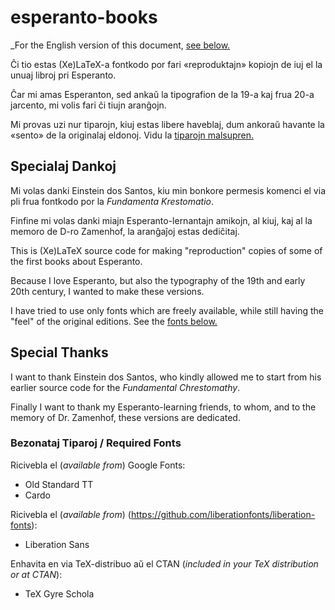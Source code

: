# esperanto-books

_For the English version of this document, [see below.](#angla)

Ĉi tio estas (Xe)LaTeX-a fontkodo por fari «reproduktajn» kopiojn de iuj el la unuaj libroj pri Esperanto.

Ĉar mi amas Esperanton, sed ankaŭ la tipografion de la 19-a kaj frua 20-a jarcento, mi volis fari ĉi tiujn aranĝojn.

Mi provas uzi nur tiparojn, kiuj estas libere haveblaj, dum ankoraŭ havante la «sento» de la originalaj eldonoj.  Vidu la [tiparojn malsupren.](#tiparoj)

## Specialaj Dankoj

Mi volas danki Einstein dos Santos, kiu min bonkore permesis komenci el via pli frua fontkodo por la _Fundamenta Krestomatio_.

Finfine mi volas danki miajn Esperanto-lernantajn amikojn, al kiuj, kaj al la memoro de D-ro Zamenhof, la aranĝaĵoj estas dediĉitaj.

<a name="angla"></a>

This is (Xe)LaTeX source code for making "reproduction" copies of some of the first books about Esperanto.

Because I love Esperanto, but also the typography of the 19th and early 20th century, I wanted to make these versions.

I have tried to use only fonts which are freely available, while still having the "feel" of the original editions.  See the [fonts below.](#tiparoj)

## Special Thanks

I want to thank Einstein dos Santos, who kindly allowed me to start from his earlier source code for the _Fundamental Chrestomathy_.

Finally I want to thank my Esperanto-learning friends, to whom, and to the memory of Dr. Zamenhof, these versions are dedicated.

<a name="tiparoj"></a>
### Bezonataj Tiparoj / Required Fonts

Ricivebla el (_available from_) Google Fonts:

* Old Standard TT
* Cardo

Ricivebla el (_available from_) (https://github.com/liberationfonts/liberation-fonts):

* Liberation Sans

Enhavita en via TeX-distribuo aŭ el CTAN (_included in your TeX distribution or at CTAN_):

* TeX Gyre Schola

